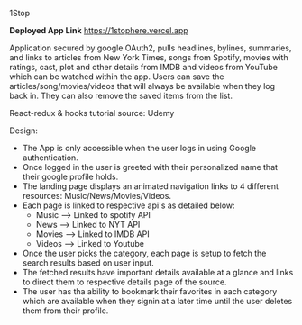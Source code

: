 1Stop

**Deployed App Link** https://1stophere.vercel.app

Application secured by google OAuth2, pulls headlines, bylines, summaries, and links to articles from New York Times, songs from Spotify, movies with ratings, cast, plot and other details from IMDB and videos from YouTube which can be watched within the app. Users can save the articles/song/movies/videos that will always be available when they log back in. They can also remove the saved items from the list.

React-redux & hooks tutorial source: Udemy

Design:
* The App is only accessible when the user logs in using Google authentication.
* Once logged in the user is greeted with their personalized name that their google profile holds.
* The landing page displays an animated navigation links to 4 different resources: Music/News/Movies/Videos.
* Each page is linked to respective api's as detailed below:
    * Music --> Linked to spotify API
    * News --> Linked to NYT API
    * Movies --> Linked to IMDB API
    * Videos --> Linked to Youtube
* Once the user picks the category, each page is setup to fetch the search results based on user input.
* The fetched results have important details available at a glance and links to direct them to respective details page of the source.
* The user has tha ability to bookmark their favorites in each category which are available when they signin at a later time until the user deletes them from their profile.


